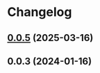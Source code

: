 # Changelog

## [0.0.5](https://github.com/noripi10/expo-pencilkit/compare/v0.0.3...v0.0.5) (2025-03-16)

## 0.0.3 (2024-01-16)
